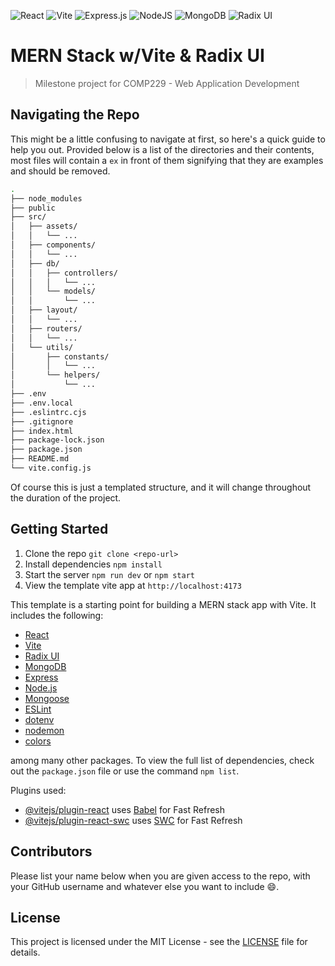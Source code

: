 ![React](https://img.shields.io/badge/react-%2320232a.svg?style=for-the-badge&logo=react&logoColor=%2361DAFB)
![Vite](https://img.shields.io/badge/vite-%23646CFF.svg?style=for-the-badge&logo=vite&logoColor=white)
![Express.js](https://img.shields.io/badge/express.js-%23404d59.svg?style=for-the-badge&logo=express&logoColor=%2361DAFB)
![NodeJS](https://img.shields.io/badge/node.js-6DA55F?style=for-the-badge&logo=node.js&logoColor=white)
![MongoDB](https://img.shields.io/badge/MongoDB-%234ea94b.svg?style=for-the-badge&logo=mongodb&logoColor=white)
![Radix UI](https://img.shields.io/badge/radix_ui-%23AC4EA4.svg?style=for-the-badge&logo=radix-ui&logoColor=white)

# MERN Stack w/Vite & Radix UI
> Milestone project for COMP229 - Web Application Development

## Navigating the Repo

This might be a little confusing to navigate at first, so here's a quick guide to help you out.
Provided below is a list of the directories and their contents, most files will contain a 
`ex` in front of them signifying that they are examples and should be removed.

```bash
.
├── node_modules
├── public
├── src/
│   ├── assets/
│   │   └── ...
│   ├── components/
│   │   └── ...
│   ├── db/
│   │   ├── controllers/
│   │   │   └── ...
│   │   └── models/
│   │       └── ...
│   ├── layout/
│   │   └── ...
│   ├── routers/
│   │   └── ...
│   └── utils/
│       ├── constants/
│       │   └── ...
│       └── helpers/
│           └── ...
├── .env
├── .env.local
├── .eslintrc.cjs
├── .gitignore
├── index.html
├── package-lock.json
├── package.json
├── README.md
└── vite.config.js
```

Of course this is just a templated structure, and it will change throughout the duration of the project.

## Getting Started

1. Clone the repo `git clone <repo-url>`
2. Install dependencies `npm install`
3. Start the server `npm run dev` or `npm start`
4. View the template vite app at `http://localhost:4173`

This template is a starting point for building a MERN stack app with Vite. It includes the following:

- [React](https://reactjs.org/)
- [Vite](https://vitejs.dev/)
- [Radix UI](https://www.radix-ui.com/)
- [MongoDB](https://www.mongodb.com/)
- [Express](https://expressjs.com/)
- [Node.js](https://nodejs.org/en/)
- [Mongoose](https://mongoosejs.com/)
- [ESLint](https://eslint.org/)
- [dotenv](https://www.npmjs.com/package/dotenv)
- [nodemon](https://www.npmjs.com/package/nodemon)
- [colors](https://www.npmjs.com/package/colors)

among many other packages. To view the full list of dependencies, check out the `package.json` file or use the command `npm list`.

Plugins used:
- [@vitejs/plugin-react](https://github.com/vitejs/vite-plugin-react/blob/main/packages/plugin-react/README.md) uses [Babel](https://babeljs.io/) for Fast Refresh
- [@vitejs/plugin-react-swc](https://github.com/vitejs/vite-plugin-react-swc) uses [SWC](https://swc.rs/) for Fast Refresh

## Contributors

Please list your name below when you are given access to the repo, with your GitHub username and whatever else you want to include 😄.

## License
This project is licensed under the MIT License - see the [LICENSE](LICENSE) file for details.